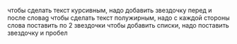 чтобы сделать текст курсивным, надо добавить звездочку перед и после словаg
чтобы сделать текст полужирным, надо с каждой стороны слова поставить по 2 звездочки
чтобы добавить списки, надо поставить звездочку и пробел